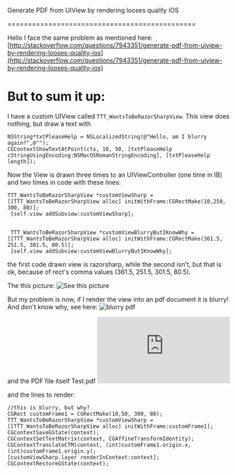 Generate PDF from UIView by rendering looses quality iOS

==============================================

Hello I face the same problem as mentioned here: [http://stackoverflow.com/questions/7943351/generate-pdf-from-uiview-by-rendering-looses-quality-ios](http://stackoverflow.com/questions/7943351/generate-pdf-from-uiview-by-rendering-looses-quality-ios)

But to sum it up:
====
I have a custom UIView called ```TTT_WantsToBeRazorSharpView```.
This view does nothing, but draw a text with
```
NSString*txtPleaseHelp = NSLocalizedString(@"Hello, am I blurry again?",@"");
CGContextShowTextAtPoint(ctx, 10, 50, [txtPleaseHelp cStringUsingEncoding:NSMacOSRomanStringEncoding], [txtPleaseHelp length]);
```

Now the View is drawn three times to an UIViewController (one time in IB) and two times in code with these lines:
```
TTT_WantsToBeRazorSharpView *customViewSharp = [[TTT_WantsToBeRazorSharpView alloc] initWithFrame:CGRectMake(10,250, 300, 80)];
 [self.view addSubview:customViewSharp];


 TTT_WantsToBeRazorSharpView *customViewBlurryButIKnowWhy = [[TTT_WantsToBeRazorSharpView alloc] initWithFrame:CGRectMake(361.5, 251.5, 301.5, 80.5)];
 [self.view addSubview:customViewBlurryButIKnowWhy];
```

the first code drawn view is razorsharp, while the second isn't, but that is ok, because of rect's comma values (361.5, 251.5, 301.5, 80.5).

The this picture:
![See this picture](https://raw.github.com/florianbachmann/GeneratePDFfromUIViewButDontWantToLooseQuality/master/GeneratePDFfromUIViewButDontWantToLooseQuality_01.png)

But my problem is now, if I render the view into an pdf document it is blurry!
And don't know why, see here:
![blurry pdf](https://raw.github.com/florianbachmann/GeneratePDFfromUIViewButDontWantToLooseQuality/master/GeneratePDFfromUIViewButDontWantToLooseQuality_02.png)

and the PDF file itself Test.pdf
![See this pdf](https://raw.github.com/florianbachmann/GeneratePDFfromUIViewButDontWantToLooseQuality/master/Test.pdf)

and the lines to render:
```
//this is blurry, but why?
CGRect customFrame1 = CGRectMake(10,50, 300, 80);
TTT_WantsToBeRazorSharpView *customViewSharp = [[TTT_WantsToBeRazorSharpView alloc] initWithFrame:customFrame1];
CGContextSaveGState(context);
CGContextSetTextMatrix(context, CGAffineTransformIdentity);
CGContextTranslateCTM(context, (int)customFrame1.origin.x, (int)customFrame1.origin.y);
[customViewSharp.layer renderInContext:context];
CGContextRestoreGState(context);
```


